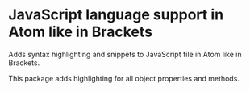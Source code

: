 # JavaScript language support in Atom like in Brackets

Adds syntax highlighting and snippets to JavaScript file in Atom like in Brackets.

This package adds highlighting for all object properties and methods.
